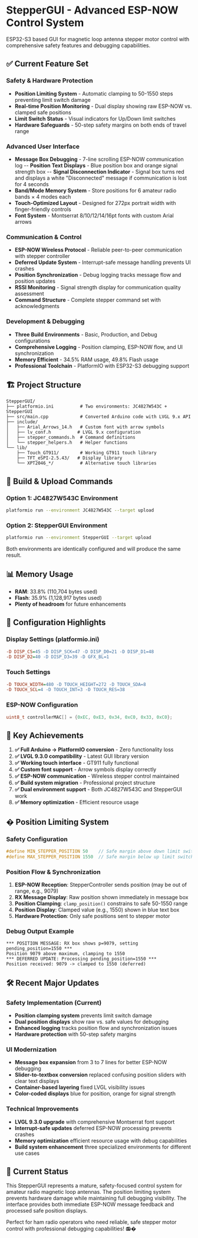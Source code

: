 # StepperGUI - Advanced ESP-NOW Control System

ESP32-S3 based GUI for magnetic loop antenna stepper motor control with comprehensive safety features and debugging capabilities.

## ✅ Current Feature Set

### Safety & Hardware Protection  
- **Position Limiting System** - Automatic clamping to 50-1550 steps preventing limit switch damage
- **Real-time Position Monitoring** - Dual display showing raw ESP-NOW vs. clamped safe positions
- **Limit Switch Status** - Visual indicators for Up/Down limit switches
- **Hardware Safeguards** - 50-step safety margins on both ends of travel range

### Advanced User Interface
- **Message Box Debugging** - 7-line scrolling ESP-NOW communication log
-- **Position Text Displays** - Blue position box and orange signal strength box
-- **Signal Disconnection Indicator** - Signal box turns red and displays a white "Disconnected" message if communication is lost for 4 seconds
- **Band/Mode Memory System** - Store positions for 6 amateur radio bands × 4 modes each
- **Touch-Optimized Layout** - Designed for 272px portrait width with finger-friendly controls
- **Font System** - Montserrat 8/10/12/14/16pt fonts with custom Arial arrows

### Communication & Control
- **ESP-NOW Wireless Protocol** - Reliable peer-to-peer communication with stepper controller
- **Deferred Update System** - Interrupt-safe message handling prevents UI crashes
- **Position Synchronization** - Debug logging tracks message flow and position updates
- **RSSI Monitoring** - Signal strength display for communication quality assessment
- **Command Structure** - Complete stepper command set with acknowledgments

### Development & Debugging
- **Three Build Environments** - Basic, Production, and Debug configurations
- **Comprehensive Logging** - Position clamping, ESP-NOW flow, and UI synchronization
- **Memory Efficient** - 34.5% RAM usage, 49.8% Flash usage
- **Professional Toolchain** - PlatformIO with ESP32-S3 debugging support

## 🏗️ Project Structure

```
StepperGUI/
├── platformio.ini          # Two environments: JC4827W543C + StepperGUI
├── src/main.cpp            # Converted Arduino code with LVGL 9.x API
├── include/
│   ├── Arial_Arrows_14.h   # Custom font with arrow symbols
│   ├── lv_conf.h          # LVGL 9.x configuration
│   ├── stepper_commands.h  # Command definitions
│   └── stepper_helpers.h   # Helper functions
└── lib/
    ├── Touch_GT911/        # Working GT911 touch library
    ├── TFT_eSPI-2.5.43/   # Display library
    └── XPT2046_*/          # Alternative touch libraries
```

## 🚀 Build & Upload Commands

### Option 1: JC4827W543C Environment
```bash
platformio run --environment JC4827W543C --target upload
```

### Option 2: StepperGUI Environment  
```bash
platformio run --environment StepperGUI --target upload
```

Both environments are identically configured and will produce the same result.

## 📊 Memory Usage
- **RAM**: 33.8% (110,704 bytes used)
- **Flash**: 35.9% (1,128,917 bytes used)
- **Plenty of headroom** for future enhancements

## 🔧 Configuration Highlights

### Display Settings (platformio.ini)
```ini
-D DISP_CS=45 -D DISP_SCK=47 -D DISP_D0=21 -D DISP_D1=48 
-D DISP_D2=40 -D DISP_D3=39 -D GFX_BL=1
```

### Touch Settings
```ini
-D TOUCH_WIDTH=480 -D TOUCH_HEIGHT=272 -D TOUCH_SDA=8 
-D TOUCH_SCL=4 -D TOUCH_INT=3 -D TOUCH_RES=38
```

### ESP-NOW Configuration
```cpp
uint8_t controllerMAC[] = {0xEC, 0xE3, 0x34, 0xC0, 0x33, 0xC0};
```

## 🎯 Key Achievements

1. **✅ Full Arduino → PlatformIO conversion** - Zero functionality loss
2. **✅ LVGL 9.3.0 compatibility** - Latest GUI library version  
3. **✅ Working touch interface** - GT911 fully functional
4. **✅ Custom font support** - Arrow symbols display correctly
5. **✅ ESP-NOW communication** - Wireless stepper control maintained
6. **✅ Build system migration** - Professional project structure
7. **✅ Dual environment support** - Both JC4827W543C and StepperGUI work
8. **✅ Memory optimization** - Efficient resource usage

## � Position Limiting System

### Safety Configuration
```cpp
#define MIN_STEPPER_POSITION 50    // Safe margin above down limit switch  
#define MAX_STEPPER_POSITION 1550  // Safe margin below up limit switch
```

### Position Flow & Synchronization
1. **ESP-NOW Reception**: StepperController sends position (may be out of range, e.g., 9079)
2. **RX Message Display**: Raw position shown immediately in message box
3. **Position Clamping**: `clamp_position()` constrains to safe 50-1550 range  
4. **Position Display**: Clamped value (e.g., 1550) shown in blue text box
5. **Hardware Protection**: Only safe positions sent to stepper motor

### Debug Output Example
```
*** POSITION MESSAGE: RX box shows p=9079, setting pending_position=1550 ***
Position 9079 above maximum, clamping to 1550
*** DEFERRED UPDATE: Processing pending_position=1550 ***
Position received: 9079 -> clamped to 1550 (deferred)
```

## 🛠️ Recent Major Updates

### Safety Implementation (Current)
- **Position clamping system** prevents limit switch damage
- **Dual position displays** show raw vs. safe values for debugging
- **Enhanced logging** tracks position flow and synchronization issues
- **Hardware protection** with 50-step safety margins

### UI Modernization  
- **Message box expansion** from 3 to 7 lines for better ESP-NOW debugging
- **Slider-to-textbox conversion** replaced confusing position sliders with clear text displays
- **Container-based layering** fixed LVGL visibility issues
- **Color-coded displays** blue for position, orange for signal strength

### Technical Improvements
- **LVGL 9.3.0 upgrade** with comprehensive Montserrat font support
- **Interrupt-safe updates** deferred ESP-NOW processing prevents crashes  
- **Memory optimization** efficient resource usage with debug capabilities
- **Build system enhancement** three specialized environments for different use cases

## 🎯 Current Status

This StepperGUI represents a mature, safety-focused control system for amateur radio magnetic loop antennas. The position limiting system prevents hardware damage while maintaining full debugging visibility. The interface provides both immediate ESP-NOW message feedback and processed safe position displays.

Perfect for ham radio operators who need reliable, safe stepper motor control with professional debugging capabilities! 📻�